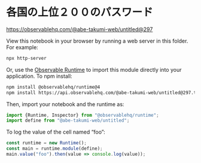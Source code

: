 # 各国の上位２００のパスワード

https://observablehq.com/@abe-takumi-web/untitled@297

View this notebook in your browser by running a web server in this folder. For
example:

~~~sh
npx http-server
~~~

Or, use the [Observable Runtime](https://github.com/observablehq/runtime) to
import this module directly into your application. To npm install:

~~~sh
npm install @observablehq/runtime@4
npm install https://api.observablehq.com/@abe-takumi-web/untitled@297.tgz?v=3
~~~

Then, import your notebook and the runtime as:

~~~js
import {Runtime, Inspector} from "@observablehq/runtime";
import define from "@abe-takumi-web/untitled";
~~~

To log the value of the cell named “foo”:

~~~js
const runtime = new Runtime();
const main = runtime.module(define);
main.value("foo").then(value => console.log(value));
~~~
